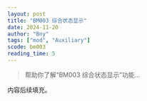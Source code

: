 ```yaml
---
layout: post
title: "BM003 综合状态显示"
date: 2024-11-20
author: "Bny"
tags: ["mod", "Auxiliary"]
scode: bm003
reading_time: 5
---
```


> 帮助你了解“BM003 综合状态显示”功能...

内容后续填充。
